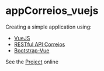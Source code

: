 # appCorreios_vuejs

Creating a simple application using:
* [VueJS](https://vuejs.org/)
* [RESTful API Correios](https://www.correios.com.br/a-a-z/pdf/calculador-remoto-de-precos-e-prazos/manual-de-implementacao-do-calculo-remoto-de-precos-e-prazos) 
* [Bootstrap-Vue](https://bootstrap-vue.js.org/)

See the [Project](https://correiosvue.firebaseapp.com/) online